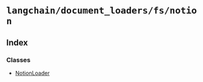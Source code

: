 `langchain/document_loaders/fs/notion`
======================================

Index[](#index "Direct link to Index")
---------------------------------------

### Classes[](#classes "Direct link to Classes")

*   [NotionLoader](/docs/api/document_loaders_fs_notion/classes/NotionLoader)